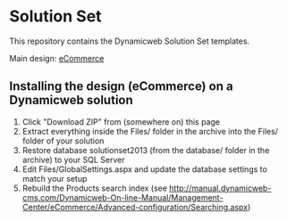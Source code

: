 Solution Set
============

This repository contains the Dynamicweb Solution Set templates.

Main design: [eCommerce](Files/Templates/Designs/eCommerce/README.md)

Installing the design (eCommerce) on a Dynamicweb solution
----------------------------------------------------------

1. Click "Download ZIP" from (somewhere on) this page
2. Extract everything inside the Files/ folder in the archive into the Files/ folder of your solution
3. Restore database solutionset2013 (from the database/ folder in the archive) to your SQL Server
4. Edit Files/GlobalSettings.aspx and update the database settings to match your setup
5. Rebuild the Products search index (see http://manual.dynamicweb-cms.com/Dynamicweb-On-line-Manual/Management-Center/eCommerce/Advanced-configuration/Searching.aspx)
